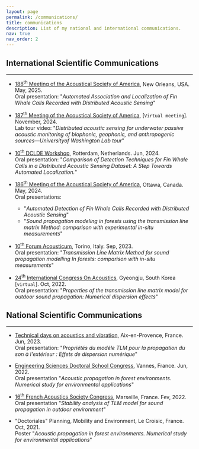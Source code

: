 ```yaml
---
layout: page
permalink: /communications/
title: communications
description: List of my national and international communications.
nav: true
nav_order: 2
---
```


## International Scientific Communications
---
* [188<sup>th</sup> Meeting of the Acoustical Society of America](https://acousticalsociety.org/new-orleans-2025/), New Orleans, USA. May, 2025. <br> Oral presentation: "*Automated Association and
Localization of Fin Whale Calls Recorded with Distributed Acoustic Sensing*"
* [187<sup>th</sup> Meeting of the Acoustical Society of America](https://acousticalsociety.org/asa-virtual-fall-2024/), [`Virtual meeting`]. November, 2024. <br> Lab tour video: "*Distributed acoustic sensing for underwater passive acoustic monitoring of biophonic, geophonic, and anthropogenic sources—Universityof Washington Lab tour*" 
* [10<sup>th</sup> DCLDE Workshop](https://www.dclde2024.com/), Rotterdam, Netherlands. Jun, 2024. <br> Oral presentation: "*Comparison of Detection Techniques for Fin Whale Calls in a Distributed Acoustic Sensing Dataset: A Step Towards Automated Localization.*"
* [186<sup>th</sup> Meeting of the Acoustical Society of America](https://acousticalsociety.org/ottawa/), Ottawa, Canada. May, 2024. <br> Oral presentations:
  - "*Automated Detection of Fin Whale Calls Recorded with Distributed Acoustic Sensing*"
  - "*Sound propagation modeling in forests using the transmission line matrix Method: comparison with experimental in-situ measurements*"

* [10<sup>th</sup> Forum Acousticum](https://www.fa2023.org/), Torino, Italy. Sep, 2023. <br> Oral presentation:
"*Transmission Line Matrix Method for sound propagation modelling In forests: comparison with in-situ measurements*"

* [24<sup>th</sup> International Congress On Acoustics](https://www.ica2022korea.org/), Gyeongju, South Korea [`virtual`]. Oct, 2022. <br> Oral presentation:
"*Properties of the transmission line matrix model for outdoor sound propagation: Numerical dispersion effects*"

## National Scientific Communications
---
* [Technical days on acoustics and vibration](https://jtav.ifsttar.fr/journees-techniques-acoustique-et-vibrations), Aix-en-Provence, France. Jun, 2023. <br> Oral presentation:
"*Propriétés du modèle TLM pour la propagation du son à l'extérieur : Effets de dispersion numérique*"

* [Engineering Sciences Doctoral School Congress](https://sem-sis-spibzh.sciencesconf.org/), Vannes, France. Jun, 2022. <br> Oral presentation 
"*Acoustic propagation in forest environments. Numerical study for environmental applications*"

* [16<sup>th</sup> French Acoustics Society Congress](https://cfa2022.sciencesconf.org/), Marseille, France. Fev, 2022. <br> Oral presentation
"*Stability analysis of TLM model for sound propagation in outdoor environment*"

* "Doctoriales" Planning, Mobility and Environment, Le Croisic, France. Oct, 2021. <br> Poster 
"*Acoustic propagation in forest environments. Numerical study for environmental applications*"

